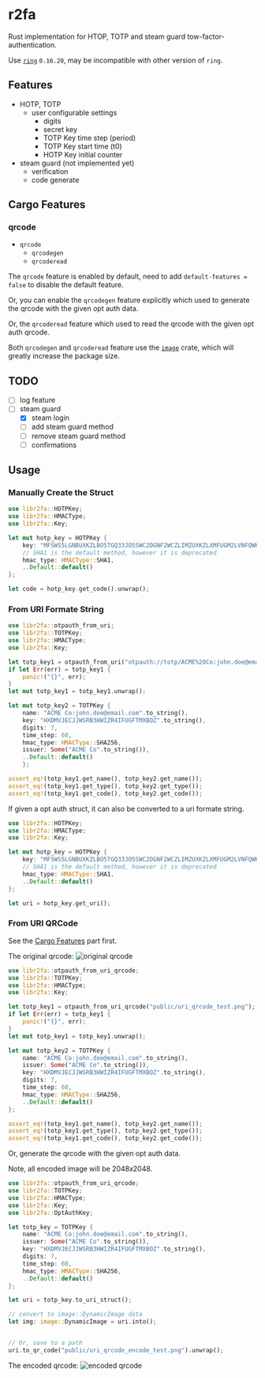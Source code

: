 # r2fa

Rust implementation for HTOP, TOTP and steam guard tow-factor-authentication.

Use [`ring`](https://crates.io/crates/ring) `0.16.20`,
may be incompatible with other version of `ring`.

## Features

- HOTP, TOTP
  - user configurable settings
    - digits
    - secret key
    - TOTP Key time step (period)
    - TOTP Key start time (t0)
    - HOTP Key initial counter
- steam guard (not implemented yet)
  - verification
  - code generate

## Cargo Features

### qrcode

- `qrcode`
  - `qrcodegen`
  - `qrcoderead`

The `qrcode` feature is enabled by default,
need to add `default-features = false` to disable the default feature.

Or, you can enable the `qrcodegen` feature explicitly
which used to generate the qrcode with the given opt auth data.

Or, the `qrcoderead` feature
which used to read the qrcode with the given opt auth qrcode.

Both `qrcodegen` and `qrcoderead` feature use the [`image`](https://crates.io/crates/image)
crate, which will greatly increase the package size.

## TODO

- [ ] log feature
- [ ] steam guard
  - [x] steam login
  - [ ] add steam guard method
  - [ ] remove steam guard method
  - [ ] confirmations

## Usage

### Manually Create the Struct

```rust
use libr2fa::HOTPKey;
use libr2fa::HMACType;
use libr2fa::Key;

let mut hotp_key = HOTPKey {
    key: "MFSWS5LGNBUXKZLBO5TGQ33JO5SWC2DGNF2WCZLIMZUXKZLXMFUGM2LVNFQWK53IMZUXK2A=".to_string(),
    // SHA1 is the default method, however it is deprecated
    hmac_type: HMACType::SHA1,
    ..Default::default()
};

let code = hotp_key.get_code().unwrap();
```

### From URI Formate String

```rust
use libr2fa::otpauth_from_uri;
use libr2fa::TOTPKey;
use libr2fa::HMACType;
use libr2fa::Key;

let totp_key1 = otpauth_from_uri("otpauth://totp/ACME%20Co:john.doe@email.com?secret=HXDMVJECJJWSRB3HWIZR4IFUGFTMXBOZ&issuer=ACME%20Co&algorithm=SHA256&digits=7&period=60");
if let Err(err) = totp_key1 {
    panic!("{}", err);
}
let mut totp_key1 = totp_key1.unwrap();

let mut totp_key2 = TOTPKey {
    name: "ACME Co:john.doe@email.com".to_string(),
    key: "HXDMVJECJJWSRB3HWIZR4IFUGFTMXBOZ".to_string(),
    digits: 7,
    time_step: 60,
    hmac_type: HMACType::SHA256,
    issuer: Some("ACME Co".to_string()),
    ..Default::default()
    };

assert_eq!(totp_key1.get_name(), totp_key2.get_name());
assert_eq!(totp_key1.get_type(), totp_key2.get_type());
assert_eq!(totp_key1.get_code(), totp_key2.get_code());
```

If given a opt auth struct, it can also be converted to a uri formate string.

```rust
use libr2fa::HOTPKey;
use libr2fa::HMACType;
use libr2fa::Key;

let mut hotp_key = HOTPKey {
    key: "MFSWS5LGNBUXKZLBO5TGQ33JO5SWC2DGNF2WCZLIMZUXKZLXMFUGM2LVNFQWK53IMZUXK2A=".to_string(),
    // SHA1 is the default method, however it is deprecated
    hmac_type: HMACType::SHA1,
    ..Default::default()
};

let uri = hotp_key.get_uri();
```

### From URI QRCode

See the [Cargo Features](#cargo-features) part first.

The original qrcode:
![original qrcode](public/uri_qrcode_test.png)

```rust
use libr2fa::otpauth_from_uri_qrcode;
use libr2fa::TOTPKey;
use libr2fa::HMACType;
use libr2fa::Key;

let totp_key1 = otpauth_from_uri_qrcode("public/uri_qrcode_test.png");
if let Err(err) = totp_key1 {
    panic!("{}", err);
}
let mut totp_key1 = totp_key1.unwrap();

let mut totp_key2 = TOTPKey {
    name: "ACME Co:john.doe@email.com".to_string(),
    issuer: Some("ACME Co".to_string()),
    key: "HXDMVJECJJWSRB3HWIZR4IFUGFTMXBOZ".to_string(),
    digits: 7,
    time_step: 60,
    hmac_type: HMACType::SHA256,
    ..Default::default()
};

assert_eq!(totp_key1.get_name(), totp_key2.get_name());
assert_eq!(totp_key1.get_type(), totp_key2.get_type());
assert_eq!(totp_key1.get_code(), totp_key2.get_code());
```

Or, generate the qrcode with the given opt auth data.

Note, all encoded image will be 2048x2048.

```rust
use libr2fa::otpauth_from_uri_qrcode;
use libr2fa::TOTPKey;
use libr2fa::HMACType;
use libr2fa::Key;
use libr2fa::OptAuthKey;

let totp_key = TOTPKey {
    name: "ACME Co:john.doe@email.com".to_string(),
    issuer: Some("ACME Co".to_string()),
    key: "HXDMVJECJJWSRB3HWIZR4IFUGFTMXBOZ".to_string(),
    digits: 7,
    time_step: 60,
    hmac_type: HMACType::SHA256,
    ..Default::default()
};

let uri = totp_key.to_uri_struct();

// convert to image::DynamicImage data
let img: image::DynamicImage = uri.into();


// Or, save to a path
uri.to_qr_code("public/uri_qrcode_encode_test.png").unwrap();
```

The encoded qrcode:
![encoded qrcode](public/uri_qrcode_encode_test.png)
